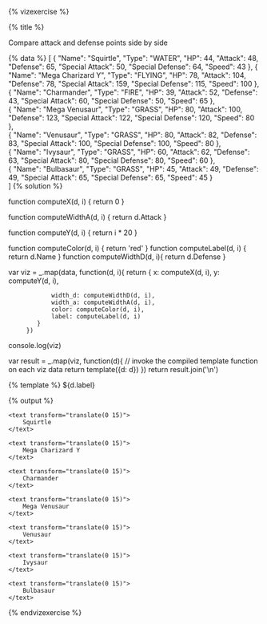 {% vizexercise %}

{% title %}

Compare attack and defense points side by side

{% data %}
[
  {
    "Name": "Squirtle",
    "Type": "WATER",
    "HP": 44,
    "Attack": 48,
    "Defense": 65,
    "Special Attack": 50,
    "Special Defense": 64,
    "Speed": 43
  },
  {
    "Name": "Mega Charizard Y",
    "Type": "FLYING",
    "HP": 78,
    "Attack": 104,
    "Defense": 78,
    "Special Attack": 159,
    "Special Defense": 115,
    "Speed": 100
  },  
  {
    "Name": "Charmander",
    "Type": "FIRE",
    "HP": 39,
    "Attack": 52,
    "Defense": 43,
    "Special Attack": 60,
    "Special Defense": 50,
    "Speed": 65
  },  
  {
    "Name": "Mega Venusaur",
    "Type": "GRASS",
    "HP": 80,
    "Attack": 100,
    "Defense": 123,
    "Special Attack": 122,
    "Special Defense": 120,
    "Speed": 80
  },  
  {
    "Name": "Venusaur",
    "Type": "GRASS",
    "HP": 80,
    "Attack": 82,
    "Defense": 83,
    "Special Attack": 100,
    "Special Defense": 100,
    "Speed": 80
  },    
  {
    "Name": "Ivysaur",
    "Type": "GRASS",
    "HP": 60,
    "Attack": 62,
    "Defense": 63,
    "Special Attack": 80,
    "Special Defense": 80,
    "Speed": 60
  },    
  {
    "Name": "Bulbasaur",
    "Type": "GRASS",
    "HP": 45,
    "Attack": 49,
    "Defense": 49,
    "Special Attack": 65,
    "Special Defense": 65,
    "Speed": 45
  }  
]
{% solution %}

function computeX(d, i) {
    return 0
}

function computeWidthA(d, i) {
    return d.Attack
}

function computeY(d, i) {
    return i * 20
}

function computeColor(d, i) {
    return 'red'
}
function computeLabel(d, i) {
    return d.Name
}
function computeWidthD(d, i){
    return d.Defense
}

var viz = _.map(data, function(d, i){
            return {
                x: computeX(d, i),
                y: computeY(d, i),

                width_d: computeWidthD(d, i),
                width_a: computeWidthA(d, i),
                color: computeColor(d, i),
                label: computeLabel(d, i)
            }
         })
console.log(viz)

var result = _.map(viz, function(d){
         // invoke the compiled template function on each viz data
         return template({d: d})
     })
return result.join('\n')

{% template %}
<g transform="translate(120 ${d.y})">
    <rect
         x="-${d.width_a}"
         width="${d.width_a}"
         height="20"
         style="fill:${d.color};
                stroke-width:1;
                stroke:rgb(0,0,0)" />
    <rect 
         x="0"
         width="${d.width_d}"
         height="20"
         style="fill:blue;
                stroke-width:1;
                stroke:rgb(0,0,0)" />
    <text transform="translate(0 15)">
        ${d.label}
    </text>

</g>

{% output %}

<g transform="translate(120 0)">
    <rect
         x="-48"
         width="48"
         height="20"
         style="fill:red;
                stroke-width:1;
                stroke:rgb(0,0,0)" />
    <rect
         x="0"
         width="65"
         height="20"
         style="fill:blue;
                stroke-width:1;
                stroke:rgb(0,0,0)" />

    <text transform="translate(0 15)">
        Squirtle
    </text>
</g>
<g transform="translate(120 20)">
    <rect
         x="-104"
         width="104"
         height="20"
         style="fill:red;
                stroke-width:1;
                stroke:rgb(0,0,0)" />
    <rect
         x="0"
         width="78"
         height="20"
         style="fill:blue;
                stroke-width:1;
                stroke:rgb(0,0,0)" />

    <text transform="translate(0 15)">
        Mega Charizard Y
    </text>
</g>
<g transform="translate(120 40)">
    <rect
         x="-52"
         width="52"
         height="20"
         style="fill:red;
                stroke-width:1;
                stroke:rgb(0,0,0)" />
    <rect
         x="0"
         width="43"
         height="20"
         style="fill:blue;
                stroke-width:1;
                stroke:rgb(0,0,0)" />

    <text transform="translate(0 15)">
        Charmander
    </text>
</g>
<g transform="translate(120 60)">
    <rect
         x="-100"
         width="100"
         height="20"
         style="fill:red;
                stroke-width:1;
                stroke:rgb(0,0,0)" />
    <rect
         x="0"
         width="123"
         height="20"
         style="fill:blue;
                stroke-width:1;
                stroke:rgb(0,0,0)" />

    <text transform="translate(0 15)">
        Mega Venusaur
    </text>
</g>
<g transform="translate(120 80)">
    <rect
         x="-82"
         width="82"
         height="20"
         style="fill:red;
                stroke-width:1;
                stroke:rgb(0,0,0)" />
    <rect
         x="0"
         width="83"
         height="20"
         style="fill:blue;
                stroke-width:1;
                stroke:rgb(0,0,0)" />

    <text transform="translate(0 15)">
        Venusaur
    </text>
</g>
<g transform="translate(120 100)">
    <rect
         x="-62"
         width="62"
         height="20"
         style="fill:red;
                stroke-width:1;
                stroke:rgb(0,0,0)" />
    <rect
         x="0"
         width="63"
         height="20"
         style="fill:blue;
                stroke-width:1;
                stroke:rgb(0,0,0)" />

    <text transform="translate(0 15)">
        Ivysaur
    </text>
</g>
<g transform="translate(120 120)">
    <rect
         x="-49"
         width="49"
         height="20"
         style="fill:red;
                stroke-width:1;
                stroke:rgb(0,0,0)" />
    <rect
         x="0"
         width="49"
         height="20"
         style="fill:blue;
                stroke-width:1;
                stroke:rgb(0,0,0)" />

    <text transform="translate(0 15)">
        Bulbasaur
    </text>
</g>

{% endvizexercise %}
